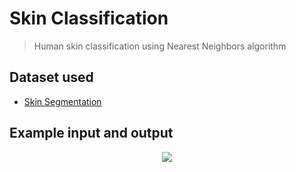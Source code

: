 # Skin Classification

> Human skin classification using Nearest Neighbors algorithm

## Dataset used 

* [Skin Segmentation](http://archive.ics.uci.edu/ml/datasets/Skin+Segmentation)

## Example input and output 

<p align="center">
<img src="https://i.imgur.com/yyt5jtV.png"/>
</p>


